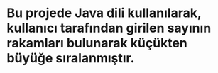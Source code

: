 # Bu projede Java dili kullanılarak, kullanıcı tarafından girilen sayının rakamları bulunarak küçükten büyüğe sıralanmıştır.
